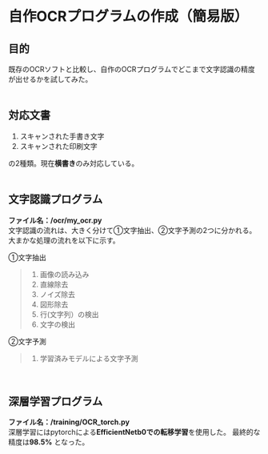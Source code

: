 # 自作OCRプログラムの作成（簡易版）

## 目的  
既存のOCRソフトと比較し、自作のOCRプログラムでどこまで文字認識の精度が出せるかを試してみた。  
<br>

## 対応文書  
1.	スキャンされた手書き文字  
2.	スキャンされた印刷文字  
 
の2種類。現在**横書き**のみ対応している。  
<br>

## 文字認識プログラム
**ファイル名：/ocr/my_ocr.py**  
文字認識の流れは、大きく分けて①文字抽出、②文字予測の2つに分かれる。
大まかな処理の流れを以下に示す。

①文字抽出    
>1) 画像の読み込み  
>2) 直線除去  
>3) ノイズ除去  
>4) 図形除去  
>5) 行(文字列）の検出  
>6) 文字の検出

②文字予測
>1) 学習済みモデルによる文字予測
<br>

## 深層学習プログラム
**ファイル名：/training/OCR_torch.py**  
深層学習にはpytorchによる**EfficientNetb0での転移学習**を使用した。
最終的な精度は**98.5%** となった。


